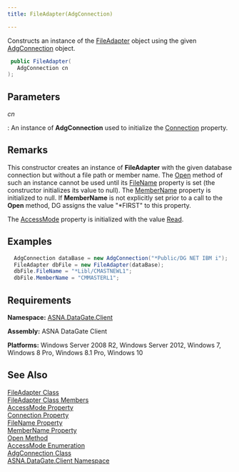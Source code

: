 ```yaml
---
title: FileAdapter(AdgConnection)

---
```


Constructs an instance of the [FileAdapter](file-adapter-class.html) object using the given [AdgConnection](adg-connection-class.html) object.

```cs
 public FileAdapter(
   AdgConnection cn
);
```

## Parameters



 *cn* 

: An instance of **AdgConnection**  used to initialize the [
			Connection](file-adapter-class-connection-property.html) property.
					


## Remarks

This constructor creates an instance of **FileAdapter** with the given database connection but without a file path or member name. The [Open](file-adapter-class-open-method.html) method of such an instance cannot be used until its [ FileName](file-adapter-class-file-name-property.html) property is set (the constructor initializes its value to null). The [MemberName](file-adapter-class-member-name-property.html) property is initialized to null. If **MemberName** is not explicitly set prior to a call to the **Open** method, DG assigns the value "*FIRST" to this property.

The [AccessMode](file-adapter-class-access-mode-property.html) property is initialized with the value [Read](access-mode-enumeration.html).
## Examples


```cs 
  AdgConnection dataBase = new AdgConnection("*Public/DG NET IBM i");
  FileAdapter dbFile = new FileAdapter(dataBase);
  dbFile.FileName = "*Libl/CMASTNEWL1";
  dbFile.MemberName = "CMMASTERL1";
```


## Requirements

**Namespace:** [ASNA.DataGate.Client](datagate-client-namespace.html) 

**Assembly:** ASNA DataGate Client

**Platforms:** Windows Server 2008 R2, Windows Server 2012, Windows 7, Windows 8 Pro, Windows 8.1 Pro, Windows 10
## See Also


[FileAdapter Class](file-adapter-class.html)
      <br />
[FileAdapter Class Members](file-adapter-members.html)
      <br />
[AccessMode Property](file-adapter-class-access-mode-property.html)
      <br />
[Connection Property](file-adapter-class-connection-property.html)
      <br />
[FileName Property](file-adapter-class-file-name-property.html)
      <br />
[MemberName Property](file-adapter-class-member-name-property.html)
      <br />
[Open Method](file-adapter-class-open-method.html)
      <br />
[AccessMode Enumeration](access-mode-enumeration.html)
      <br />
[AdgConnection Class](adg-connection-class.html)
      <br />
[ASNA.DataGate.Client Namespace](datagate-client-namespace.html)

